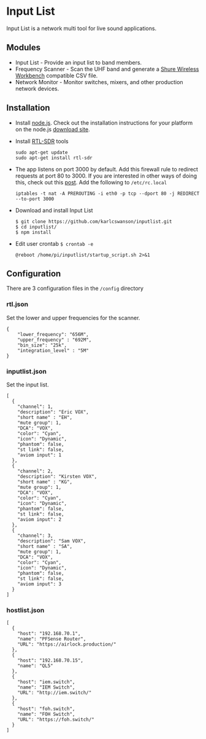 # Input List
Input List is a network multi tool for live sound applications.  

## Modules
* Input List - Provide an input list to band members.
* Frequency Scanner - Scan the UHF band and generate a [Shure Wireless Workbench](http://www.shure.com/americas/products/software/wireless-workbench/wireless-workbench-6) compatible CSV file.
* Network Monitor - Monitor switches, mixers, and other production network devices.

## Installation
* Install [node.js](https://nodejs.org).  Check out the installation  instructions for your platform on the node.js [download site](https://nodejs.org/en/download/).
* Install [RTL-SDR](http://osmocom.org/projects/sdr/wiki/rtl-sdr) tools

  ```
  sudo apt-get update
  sudo apt-get install rtl-sdr
  ```

* The app listens on port 3000 by default.  Add this firewall rule to redirect requests at port 80 to 3000.  If you are interested in other ways of doing this, check out this [post](https://eladnava.com/binding-nodejs-port-80-using-nginx/).
Add the following to `/etc/rc.local`
  ```
  iptables -t nat -A PREROUTING -i eth0 -p tcp --dport 80 -j REDIRECT --to-port 3000
  ```

* Download and install Input List
  ```
  $ git clone https://github.com/karlcswanson/inputlist.git
  $ cd inputlist/
  $ npm install
  ```

* Edit user crontab `$ crontab -e`
  ```
  @reboot /home/pi/inputlist/startup_script.sh 2>&1
  ```

## Configuration
There are 3 configuration files in the `/config` directory

### rtl.json
Set the lower and upper frequencies for the scanner.
```
{
    "lower_frequency": "656M",
    "upper_frequency" : "692M",
    "bin_size": "25k",
    "integration_level" : "5M"
}
```

### inputlist.json
Set the input list.
```
[
  {
    "channel": 1,
    "description": "Eric VOX",
    "short name" : "EH",
    "mute group": 1,
    "DCA": "VOX",
    "color": "Cyan",
    "icon": "Dynamic",
    "phantom": false,
    "st link": false,
    "aviom input": 1
  },
  {
    "channel": 2,
    "description": "Kirsten VOX",
    "short name" : "KG",
    "mute group": 1,
    "DCA": "VOX",
    "color": "Cyan",
    "icon": "Dynamic",
    "phantom": false,
    "st link": false,
    "aviom input": 2
  },
  {
    "channel": 3,
    "description": "Sam VOX",
    "short name" : "SA",
    "mute group": 1,
    "DCA": "VOX",
    "color": "Cyan",
    "icon": "Dynamic",
    "phantom": false,
    "st link": false,
    "aviom input": 3
  }
]
```

### hostlist.json
```
[
  {
    "host": "192.168.70.1",
    "name": "PFSense Router",
    "URL": "https://airlock.production/"
  },
  {
    "host": "192.168.70.15",
    "name": "QL5"
  },
  {
    "host": "iem.switch",
    "name": "IEM Switch",
    "URL": "http://iem.switch/"
  },
  {
    "host": "foh.switch",
    "name": "FOH Switch",
    "URL": "https://foh.switch/"
  }
]
```
